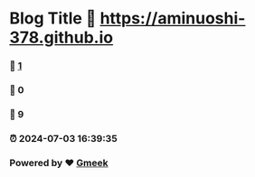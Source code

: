 # Blog Title :link: https://aminuoshi-378.github.io 
### :page_facing_up: [1](https://aminuoshi-378.github.io/tag.html) 
### :speech_balloon: 0 
### :hibiscus: 9 
### :alarm_clock: 2024-07-03 16:39:35 
### Powered by :heart: [Gmeek](https://github.com/Meekdai/Gmeek)
